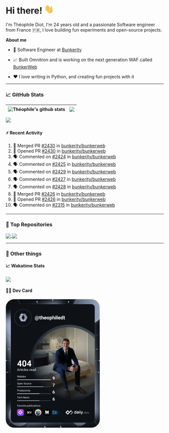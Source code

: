 # Hi there! <img src="./wave.gif" width="30px" height="30px" />

I'm Théophile Diot, I'm 24 years old and a passionate Software engineer from France 🇫🇷, I love building fun experiments and open-source projects.

**About me**

- 💼 Software Engineer at [Bunkerity](https://www.bunkerity.com/)

- 📈 Built Omnitron and is working on the next generation WAF called [BunkerWeb](https://www.bunkerweb.io)

- ❤️ I love writing in Python, and creating fun projects with it

---

### 📈 GitHub Stats

| <img align="center" src="https://github-readme-stats.vercel.app/api?username=TheophileDiot&show_icons=true&include_all_commits=true&theme=algolia&hide_border=true&rank_icon=github" alt="Théophile's github stats" /> | <img align="center" src="https://github-readme-stats.vercel.app/api/top-langs/?username=TheophileDiot&layout=compact&theme=algolia&hide_border=true" /> |
| ---------------------------------------------------------------------------------------------------------------------------------------------------------------------------------------------------------------------- | ------------------------------------------------------------------------------------------------------------------------------------------------------- |

![](https://github-readme-activity-graph.vercel.app/graph?username=TheophileDiot&theme=tokyo-night)

#### :zap: Recent Activity

<!--START_SECTION:activity-->
1. 🎉 Merged PR [#2430](https://github.com/bunkerity/bunkerweb/pull/2430) in [bunkerity/bunkerweb](https://github.com/bunkerity/bunkerweb)
2. 💪 Opened PR [#2430](https://github.com/bunkerity/bunkerweb/pull/2430) in [bunkerity/bunkerweb](https://github.com/bunkerity/bunkerweb)
3. 🗣 Commented on [#2424](https://github.com/bunkerity/bunkerweb/issues/2424#issuecomment-2992199480) in [bunkerity/bunkerweb](https://github.com/bunkerity/bunkerweb)
4. 🗣 Commented on [#2425](https://github.com/bunkerity/bunkerweb/issues/2425#issuecomment-2992198637) in [bunkerity/bunkerweb](https://github.com/bunkerity/bunkerweb)
5. 🗣 Commented on [#2429](https://github.com/bunkerity/bunkerweb/issues/2429#issuecomment-2992197470) in [bunkerity/bunkerweb](https://github.com/bunkerity/bunkerweb)
6. 🗣 Commented on [#2427](https://github.com/bunkerity/bunkerweb/issues/2427#issuecomment-2991653989) in [bunkerity/bunkerweb](https://github.com/bunkerity/bunkerweb)
7. 🗣 Commented on [#2428](https://github.com/bunkerity/bunkerweb/issues/2428#issuecomment-2991646894) in [bunkerity/bunkerweb](https://github.com/bunkerity/bunkerweb)
8. 🎉 Merged PR [#2426](https://github.com/bunkerity/bunkerweb/pull/2426) in [bunkerity/bunkerweb](https://github.com/bunkerity/bunkerweb)
9. 💪 Opened PR [#2426](https://github.com/bunkerity/bunkerweb/pull/2426) in [bunkerity/bunkerweb](https://github.com/bunkerity/bunkerweb)
10. 🗣 Commented on [#2315](https://github.com/bunkerity/bunkerweb/issues/2315#issuecomment-2991545350) in [bunkerity/bunkerweb](https://github.com/bunkerity/bunkerweb)
<!--END_SECTION:activity-->

---

### 🔧 Top Repositories

<a href="https://github.com/bunkerity/bunkerweb">
  <img align="center" src="https://github-readme-stats.vercel.app/api/pin/?username=Bunkerity&repo=bunkerweb&theme=algolia" />
</a>
<a href="https://github.com/TheophileDiot/Omnitron">
  <img align="center" src="https://github-readme-stats.vercel.app/api/pin/?username=TheophileDiot&repo=Omnitron&theme=algolia" />
</a>

---

### 🎉 Other things

#### 📈 Wakatime Stats

<a href="https://wakatime.com/@theophile_bunkerity">
  <img align="center" src="https://github-readme-stats.vercel.app/api/wakatime?username=3aa5ce41-c253-43d9-8441-a721e446a45f&layout=compact&theme=algolia" />
</a>

#### 👨‍💻 Dev Card

<a href="https://app.daily.dev/TheophileDt">
  <img src="./devcard.svg" width="300" alt="Théophile Diot's Dev Card"/>
</a>
